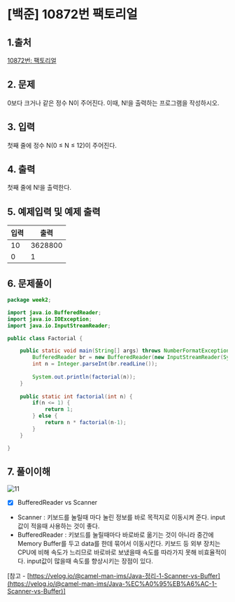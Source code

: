 # [백준] 10872번 팩토리얼

## 1.출처

[10872번: 팩토리얼](https://www.acmicpc.net/problem/10872)

## 2. 문제

0보다 크거나 같은 정수 N이 주어진다. 이때, N!을 출력하는 프로그램을 작성하시오.

## 3. 입력

첫째 줄에 정수 N(0 ≤ N ≤ 12)이 주어진다.

## 4. 출력

첫째 줄에 N!을 출력한다.

## 5. 예제입력 및 예제 출력

| 입력 | 출력 |
| --- | --- |
| 10 | 3628800 |
| 0 | 1 |

## 6. 문제풀이

```java
package week2;

import java.io.BufferedReader;
import java.io.IOException;
import java.io.InputStreamReader;

public class Factorial {

	public static void main(String[] args) throws NumberFormatException, IOException {
		BufferedReader br = new BufferedReader(new InputStreamReader(System.in));
		int n = Integer.parseInt(br.readLine());
		
		System.out.println(factorial(n));
	}
	
	public static int factorial(int n) {
		if(n <= 1) {
			return 1;
		} else {
			return n * factorial(n-1);
		}
	}

}
```

## 7. 풀이이해

![11](https://user-images.githubusercontent.com/97429679/167096989-2a64c593-9195-4902-b7ae-98aa50b9702e.png)

- [x]  BufferedReader vs Scanner
- Scanner : 키보드를 눌릴때 마다 눌린 정보를 바로 목적지로 이동시켜 준다. input값이 적을때 사용하는 것이 좋다.
- BufferedReader : 키보드를 눌릴때마다 바로바로 옮기는 것이 아니라 중간에 Memory Buffer를 두고 data를 한데 묶어서 이동시킨다. 키보드 등 외부 장치는 CPU에 비해 속도가 느리므로 바로바로 보냈을때 속도를 따라가지 못해 비효율적이다. input값이 많을때  속도를 향상시키는 장점이 있다.

[참고 - [https://velog.io/@camel-man-ims/Java-정리-1-Scanner-vs-Buffer](https://velog.io/@camel-man-ims/Java-%EC%A0%95%EB%A6%AC-1-Scanner-vs-Buffer)]
